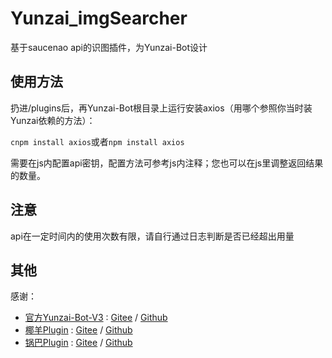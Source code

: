 # Yunzai_imgSearcher
基于saucenao api的识图插件，为Yunzai-Bot设计

## 使用方法
扔进/plugins后，再Yunzai-Bot根目录上运行安装axios（用哪个参照你当时装Yunzai依赖的方法）：

<code>cnpm install axios</code>或者<code>npm install axios</code>

需要在js内配置api密钥，配置方法可参考js内注释；您也可以在js里调整返回结果的数量。

## 注意
api在一定时间内的使用次数有限，请自行通过日志判断是否已经超出用量

## 其他
感谢：

* [官方Yunzai-Bot-V3](https://github.com/Le-niao/Yunzai-Bot) : [Gitee](https://gitee.com/Le-niao/Yunzai-Bot)
  / [Github](https://github.com/Le-niao/Yunzai-Bot)
* [椰羊Plugin](https://github.com/yeyang52/yenai-plugin) : [Gitee](https://gitee.com/yeyang52/yenai-plugin)
  / [Github](https://github.com/yeyang52/yenai-plugin)
* [锅巴Plugin](https://github.com/guoba-yunzai/guoba-plugin) : [Gitee](https://gitee.com/guoba-yunzai/guoba-plugin)
  / [Github](https://github.com/guoba-yunzai/guoba-plugin)
